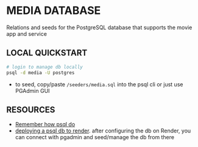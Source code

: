 # MEDIA DATABASE

Relations and seeds for the PostgreSQL database that supports the movie app and service

## LOCAL QUICKSTART
```sh
# login to manage db locally
psql -d media -U postgres
```
* to seed, copy/paste `/seeders/media.sql` into the psql cli or just use PGAdmin GUI

## RESOURCES
* [Remember how psql do](https://www.tutorialspoint.com/postgresql/postgresql_insert_query.htm)
* [deploying a psql db to render](https://render.com/docs/databases#creating-a-database).  after configuring the db on Render, you can connect with pgadmin and seed/manage the db from there

